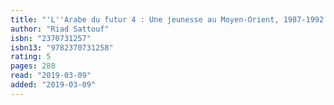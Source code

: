 ```yaml
---
title: "'L''Arabe du futur 4 : Une jeunesse au Moyen-Orient, 1987-1992'"
author: "Riad Sattouf"
isbn: "2370731257"
isbn13: "9782370731258"
rating: 5
pages: 280
read: "2019-03-09"
added: "2019-03-09"
---
```


